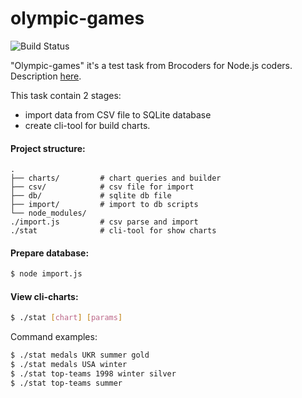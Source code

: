 # olympic-games
![Build Status](https://travis-ci.org/joemccann/dillinger.svg?branch=master)

"Olympic-games" it's a test task from Brocoders for Node.js coders. 
Description [here](https://drive.google.com/open?id=1uCYBbpS4Q2mxIdoHazSnIoA-NZaTzN-cvyUgSJS_7Xw).

This task contain 2 stages: 
- import data from CSV file to SQLite database
- create cli-tool for build charts.

#### Project structure:
    .
    ├── charts/         # chart queries and builder
    ├── csv/            # csv file for import
    ├── db/             # sqlite db file
    ├── import/         # import to db scripts
    └── node_modules/
    ./import.js         # csv parse and import
    ./stat              # cli-tool for show charts

#### Prepare database:
```sh
$ node import.js
```

#### View cli-charts:
```sh
$ ./stat [chart] [params]
```
Command examples:
```sh
$ ./stat medals UKR summer gold
$ ./stat medals USA winter
$ ./stat top-teams 1998 winter silver
$ ./stat top-teams summer
```
